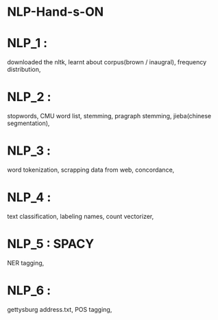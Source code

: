 # NLP-Hand-s-ON
# NLP_1 :
downloaded the nltk,
learnt about corpus(brown / inaugral),
frequency distribution,

# NLP_2 :
stopwords,
CMU word list,
stemming,
pragraph stemming,
jieba(chinese segmentation),

# NLP_3 :
word tokenization,
scrapping data from web,
concordance,

# NLP_4 :
text classification,
labeling names,
count vectorizer,

# NLP_5 : SPACY
NER tagging,

# NLP_6 :
gettysburg address.txt,
POS tagging,
